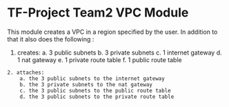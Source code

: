 # TF-Project Team2 VPC Module

This module creates a VPC in a region specified by the user.
In addition to that it also does the following : 
   1. creates:
        a. 3 public subnets 
        b. 3 private subnets
        c. 1 internet gateway
        d. 1 nat gateway
        e. 1 private route table 
        f. 1 public route table

    2. attaches:
        a. the 3 public subnets to the internet gateway
        b. the 3 private subnets to the nat gateway    
        c. the 3 public subnets to the public route table
        d. the 3 public subnets to the private route table



